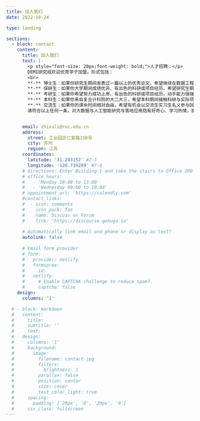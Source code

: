 ```yaml
---
title: 加入我们
date: 2022-10-24

type: landing

sections:
  - block: contact
    content:
      title: 加入我们
      text: |-
        <p style="font-size: 20px;font-weight: bold;">人才招聘：</p>
        DEMI研究组欢迎优秀学子加盟。形式包括：
        <br>
        **·** 博士生：如果你研究生期间发表过一篇以上的优秀论文，希望继续在数据工程与多模态智能领域攻读博士学位；<br>
        **·** 保研生：如果你大学期间成绩优异、有出色的科研或项目经历，希望研究生期间钻研数据工程与多模态智能前沿学术问题；<br>
        **·** 考研生：如果你希望努力成功上岸、有出色的科研或项目经历，动手能力很强，享受解决实际问题的快乐；<br>
        **·** 本科生：如果你来自复旦计科院的大二大三，希望本科期间接触科研与实际项目，为未来打好基础；
        **·** 交流生：如果你的课余时间相对自由，希望有机会以交流生实习生名义参与DEMI团队的研究；<br>
        请符合以上任何一条，对大数据与人工智能研究与落地应用抱有好奇心、学习热情，能够自我驱动，态度积极乐观，请不要犹豫，直接写邮件给DEMI团队负责人表达意愿，你会很快得到回复（约面试、面谈或是无奈委拒）。


      email: zhixuli@ruc.edu.cn
      address:
        street: 工业园区仁爱路158号
        city: 苏州
        region: 江苏
      coordinates:
        latitude: '31.283152' #2-1
        longitude: '120.739289' #7-8
      # directions: Enter Building 1 and take the stairs to Office 200 on Floor 2
      # office_hours:
      #   - 'Monday 10:00 to 13:00'
      #   - 'Wednesday 09:00 to 10:00'
      # appointment_url: 'https://calendly.com'
      #contact_links:
      #  - icon: comments
      #    icon_pack: fas
      #    name: Discuss on Forum
      #    link: 'https://discourse.gohugo.io'
    
      # Automatically link email and phone or display as text?
      autolink: false
    
      # Email form provider
      # form:
      #   provider: netlify
      #   formspree:
      #     id:
      #   netlify:
      #     # Enable CAPTCHA challenge to reduce spam?
      #     captcha: false
    design:
      columns: '1'

  # - block: markdown
  #   content:
  #     title:
  #     subtitle: ''
  #     text:
  #   design:
  #     columns: '1'
  #     background:
  #       image: 
  #         filename: contact.jpg
  #         filters:
  #           brightness: 1
  #         parallax: false
  #         position: center
  #         size: cover
  #         text_color_light: true
  #     spacing:
  #       padding: ['20px', '0', '20px', '0']
  #     css_class: fullscreen
---
```

